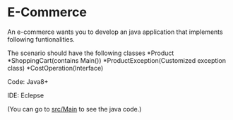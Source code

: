 # E-Commerce

An e-commerce wants you to develop an java application that implements following funtionalities.

The scenario should have the following classes
*Product
*ShoppingCart(contains Main())
*ProductException(Customized exception class)
*CostOperation(Interface)

Code: Java8+

IDE:  Eclepse

(You can go to [src/Main](https://github.com/SubhasisDebsharma/E-Commerce/tree/master/src/Main) to see the java code.)
